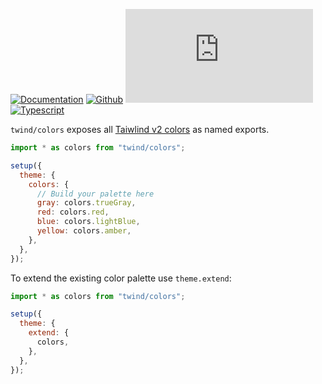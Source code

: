 [![Documentation](https://flat.badgen.net/badge/icon/Documentation?icon=awesome&label)](https://twind.dev/docs/modules/twind_colors.html)
[![Github](https://flat.badgen.net/badge/icon/tw-in-js%2Ftwind%2Fsrc%2Fcolors?icon=github&label)](https://github.com/tw-in-js/twind/tree/main/src/colors)
[![Module Size](https://flat.badgen.net/badgesize/brotli/https:/unpkg.com/twind/colors/colors.js?icon=jsdelivr&label&color=blue&cache=10800)](https://unpkg.com/twind/colors/colors.js "brotli module size")
[![Typescript](https://flat.badgen.net/badge/icon/included?icon=typescript&label)](https://unpkg.com/browse/twind/colors/colors.d.ts)

`twind/colors` exposes all [Taiwlind v2 colors](https://tailwindcss.com/docs/customizing-colors#color-palette-reference) as named exports.

```js
import * as colors from "twind/colors";

setup({
  theme: {
    colors: {
      // Build your palette here
      gray: colors.trueGray,
      red: colors.red,
      blue: colors.lightBlue,
      yellow: colors.amber,
    },
  },
});
```

To extend the existing color palette use `theme.extend`:

```js
import * as colors from "twind/colors";

setup({
  theme: {
    extend: {
      colors,
    },
  },
});
```

